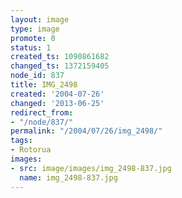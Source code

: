 ```yaml
---
layout: image
type: image
promote: 0
status: 1
created_ts: 1090861682
changed_ts: 1372159405
node_id: 837
title: IMG_2498
created: '2004-07-26'
changed: '2013-06-25'
redirect_from:
- "/node/837/"
permalink: "/2004/07/26/img_2498/"
tags:
- Rotorua
images:
- src: image/images/img_2498-837.jpg
  name: img_2498-837.jpg
---
```



